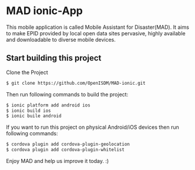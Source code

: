 MAD ionic-App
=====================

This mobile application is called Mobile Assistant for Disaster(MAD). It aims to make EPID provided by local open data sites pervasive, highly available and downloadable to diverse mobile devices.

## Start building this project

Clone the Project
```bash
$ git clone https://github.com/OpenISDM/MAD-ionic.git
```
Then run following commands to build the project:
```bash
$ ionic platform add android ios
$ ionic build ios
$ ionic buile android
```
If you want to run this project on physical Android/iOS devices then run following commands:
```bash
$ cordova plugin add cordova-plugin-geolocation
$ cordova plugin add cordova-plugin-whitelist
```

Enjoy MAD and help us improve it today. :)
